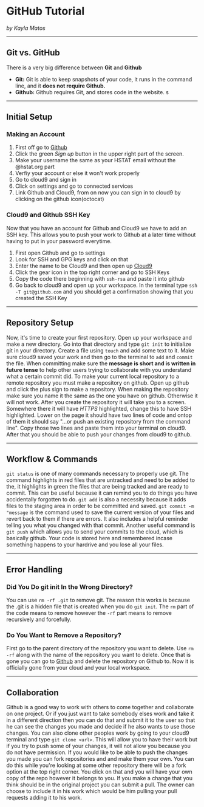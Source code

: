 # GitHub Tutorial

_by Kayla Matos_

---
## Git vs. GitHub
There is a very big difference between **Git** and **Github**
* **Git:** Git is able to keep snapshots of your code, it runs in the command line, and it **does not require Github.**
* **Github:** Github requires Git, and stores code in the website.
s


---
## Initial Setup
### Making an Account
1. First off go to [Github](github.com)
2. Click the green _Sign up_ button in the upper right part of the screen.
3. Make your username the same as your HSTAT email without the @hstat.org part
4. Verfiy your account or else it won't work properly
5. Go to cloud9 and sign in 
6. Click on settings and go to connected services
7. Link Github and Cloud9, from on now you can sign in to cloud9 by clicking on the github icon(octocat)

### Cloud9 and Github SSH Key
Now that you have an account for Github and Cloud9 we have to add an SSH key. This allows you to push your work to Github at a later time without having to put in your password everytime.

1. First open Github and go to settings
2. Look for SSH and GPG keys and click on that
3. Enter the name to be Cloud9 and then open up [Cloud9](c9.io)
4. Click the gear icon in the top right corner and go to SSH Keys
5. Copy the code there beginning with `ssh-rsa` and paste it into github 
6. Go back to cloud9 and open up your workspace. In the terminal type `ssh -T git@github.com` and you should get a confirmation showing that you created the SSH Key


---
## Repository Setup
Now, it's time to create your first repository. Open up your workspace and make a new directory. Go into that directory and type `git init` to initialize git in your directory. Create a file using `touch` and add some text to it. Make sure cloud9 saved your work and then go to the terminal to `add` and `commit` the file. When committing make sure the **message is short and is written in future tense** to help other users trying to collaborate with you understand what a certain commit did. To make your current local repository to a remote repository you must make a repository on github. Open up github and click the plus sign to make a repository. When making the repository make sure you name it the same as the one you have on github. Otherwise it will not work. After you create the repository it will take you to a screen. Somewhere there it will have _HTTPS_ highlighted, change this to have SSH highlighted. Lower on the page it should have two lines of code and ontop of them it should say "...or push an existing repository from the command line". Copy those two lines and paste them into your terminal on cloud9. After that you should be able to push your changes from cloud9 to github.


---
## Workflow & Commands
`git status` is one of many commands necessary to properly use git. The command highlights in red files that are untracked and need to be added to the, it highlights in green the files that are being tracked and are ready to commit. This can be useful because it can remind you to do things you have accidentally forgotten to do. `git add` is also a necessity because it adds files to the staging area in order to be committed and saved. `git commit -m "message` is the command used to save the current version of your files and revert back to them if there are errors. It also includes a helpful reminder telling you what you changed with that commit. Another useful command is `git push` which allows you to send your commits to the cloud, which is basically github. Your code is stored here and remembered incase something happens to your hardrive and you lose all your files.

---
## Error Handling 
### Did You Do git init In the Wrong Directory?
You can use `rm -rf .git` to remove git. The reason this works is because the .git is a hidden file that is created when you do `git init`. The `rm` part of the code means to remove however the `-rf` part means to remove recursively and forcefully.
### Do You Want to Remove a Repository? 
First go to the parent directory of the repository you want to delete. Use `rm -rf` along with the name of the repository you want to delete. Once that is gone you can go to [Github](github.com) and delete the repository on Github to. Now it is officially gone from your cloud and your local workspace.

---
## Collaboration
Github is a good way to work with others to come together and collaborate on one project. Or if you just want to take somebody elses work and take it in a different direction then you can do that and submit it to the user so that he can see the changes you made and decide if he also wants to use those changes. You can also clone other peoples work by going to your cloud9 terminal and type `git clone <url>`. This will allow you to have their work but if you try to push some of your changes, it will not allow you because you do not have permission. If you would like to be able to push the changes you made you can fork repositories and and make them your own. You can do this while you're looking at some other repository there will be a fork option at the top right corner. You click on that and you will have your own copy of the repo however it belongs to you. If you make a change that you think should be in the original project you can submit a pull. The owner can choose to include it in his work which would be him pulling your pull requests adding it to his work.
